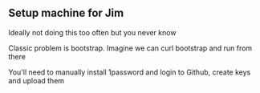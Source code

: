 Setup machine for Jim 
---------------------

Ideally not doing this too often but you never know

Classic problem is bootstrap. Imagine we can curl bootstrap and run from there

You'll need to manually install 1password and login to Github, create keys and upload them
